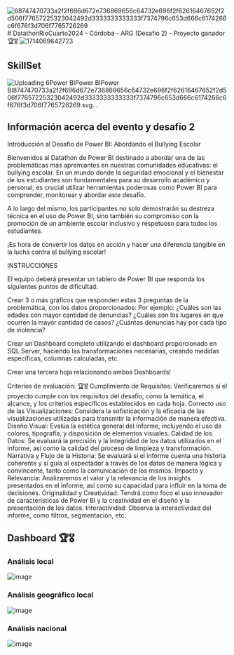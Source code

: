 ![68747470733a2f2f696d672e736869656c64732e696f2f62616467652f2d506f77657225323042492d3333333333333f7374796c653d666c6174266c6f676f3d706f7765726269](https://github.com/GabiGilli/DatathonRioCuarto2024/assets/110350474/16147167-0552-40c9-a04a-d4338a47369f)# DatathonRioCuarto2024 - Córdoba - ARG (Desafio 2) - Proyecto ganador 🏆🎖
![1714069642723](https://github.com/GabiGilli/DatathonRioCuarto2024/assets/110350474/ce064070-487b-42c7-b03b-04b1e7976a96)

## SkillSet
![Uploading 6<svg xmlns="http://www.w3.org/2000/svg" xmlns:xlink="http://www.w3.org/1999/xlink" width="77" height="20" role="img" aria-label="Power BI"><title>Power BI</title><linearGradient id="s" x2="0" y2="100%"><stop offset="0" stop-color="#bbb" stop-opacity=".1"/><stop offset="1" stop-opacity=".1"/></linearGradient><clipPath id="r"><rect width="77" height="20" rx="3" fill="#fff"/></clipPath><g clip-path="url(#r)"><rect width="0" height="20" fill="#555"/><rect x="0" width="77" height="20" fill="#333333"/><rect width="77" height="20" fill="url(#s)"/></g><g fill="#fff" text-anchor="middle" font-family="Verdana,Geneva,DejaVu Sans,sans-serif" text-rendering="geometricPrecision" font-size="110"><image x="5" y="3" width="14" height="14" xlink:href="data:image/svg+xml;base64,PHN2ZyBmaWxsPSIjRjJDODExIiByb2xlPSJpbWciIHZpZXdCb3g9IjAgMCAyNCAyNCIgeG1sbnM9Imh0dHA6Ly93d3cudzMub3JnLzIwMDAvc3ZnIj48dGl0bGU+UG93ZXIgQkk8L3RpdGxlPjxwYXRoIGQ9Ik0xMCAxMmExIDEgMCAwIDEgMSAxdjExSDRhMSAxIDAgMCAxLTEtMVYxM2ExIDEgMCAwIDEgMS0xaDZabS0yLS41VjdhMSAxIDAgMCAxIDEtMWg2YTEgMSAwIDAgMSAxIDF2MTdoLTQuNVYxM2ExLjUgMS41IDAgMCAwLTEuNS0xLjVIOFptNS02VjFhMSAxIDAgMCAxIDEtMWg2YTEgMSAwIDAgMSAxIDF2MjJhMSAxIDAgMCAxLTEgMWgtMy41VjdBMS41IDEuNSAwIDAgMCAxNSA1LjVoLTJaIi8+PC9zdmc+"/><text aria-hidden="true" x="475" y="150" fill="#010101" fill-opacity=".3" transform="scale(.1)" textLength="490">Power BI</text><text x="475" y="140" transform="scale(.1)" fill="#fff" textLength="490">Power BI</text></g></svg>8747470733a2f2f696d672e736869656c64732e696f2f62616467652f2d506f77657225323042492d3333333333333f7374796c653d666c6174266c6f676f3d706f7765726269.svg…]()

## Información acerca del evento y desafío 2

Introducción al Desafío de Power BI: Abordando el Bullying Escolar

Bienvenidos al Datathon de Power BI destinado a abordar una de las problemáticas más apremiantes en nuestras comunidades educativas: el bullying escolar. En un mundo donde la seguridad emocional y el bienestar de los estudiantes son fundamentales para su desarrollo académico y personal, es crucial utilizar herramientas poderosas como Power BI para comprender, monitorear y abordar este desafío.

A lo largo del mismo, los participantes no solo demostrarán su destreza técnica en el uso de Power BI, sino también su compromiso con la promoción de un ambiente escolar inclusivo y respetuoso para todos los estudiantes.

¡Es hora de convertir los datos en acción y hacer una diferencia tangible en la lucha contra el bullying escolar!

INSTRUCCIONES

El equipo deberá presentar un tablero de Power BI que responda los siguientes puntos de dificultad:

Crear 3 o más gráficos que responden estas 3 preguntas de la problemática, con los datos proporcionados: Por ejemplo: ¿Cuáles son las edades con mayor cantidad de denuncias? ¿Cuáles son los lugares en que ocurren la mayor cantidad de casos? ¿Cuántas denuncias hay por cada tipo de violencia?

Crear un Dashboard completo utilizando el dashboard proporcionado en SQL Server, haciendo las transformaciones necesarias, creando medidas específicas, columnas calculadas, etc.

Crear una tercera hoja relacionando ambos Dashboards!

Criterios de evaluación: 🏆🎖
Cumplimiento de Requisitos: Verificaremos si el proyecto cumple con los requisitos del desafío, como la temática, el alcance, y los criterios específicos establecidos en cada hoja.
Correcto uso de las Visualizaciones: Considera la sofisticación y la eficacia de las visualizaciones utilizadas para transmitir la información de manera efectiva.
Diseño Visual: Evalúa la estética general del informe, incluyendo el uso de colores, tipografía, y disposición de elementos visuales.
Calidad de los Datos: Se evaluará la precisión y la integridad de los datos utilizados en el informe, así como la calidad del proceso de limpieza y transformación.
Narrativa y Flujo de la Historia: Se evaluará si el informe cuenta una historia coherente y si guía al espectador a través de los datos de manera lógica y convincente, tanto como la comunicación de los mismos.
Impacto y Relevancia: Analizaremos el valor y la relevancia de los insights presentados en el informe, así como su capacidad para influir en la toma de decisiones.
Originalidad y Creatividad: Tendrá como foco el uso innovador de características de Power BI y la creatividad en el diseño y la presentación de los datos.
Interactividad: Observa la interactividad del informe, como filtros, segmentación, etc.

## Dashboard 🏆🎖

### Análisis local
![image](https://github.com/GabiGilli/DatathonRioCuarto2024/assets/110350474/0975a0d0-1bb6-4b9a-951b-61a0591ad2e1)

### Análisis geográfico local
![image](https://github.com/GabiGilli/DatathonRioCuarto2024/assets/110350474/c0e949e6-41d2-4b3d-98f6-368b24dd7015)

### Análisis nacional
![image](https://github.com/GabiGilli/DatathonRioCuarto2024/assets/110350474/f4b81925-a1d8-4e9f-b931-79edfd03fc16)



